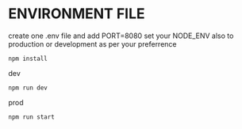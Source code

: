 # ENVIRONMENT FILE

create one .env file and add
PORT=8080
set your NODE_ENV also to production or development as per your preferrence

```npm install```

dev

```npm run dev```

prod

```npm run start```
